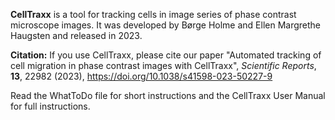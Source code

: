 <b>CellTraxx</b> is a tool for tracking cells in image series of phase contrast microscope images. It was developed by Børge Holme and Ellen Margrethe Haugsten and released in 2023.

<b>Citation:</b> If you use CellTraxx, please cite our paper "Automated tracking of cell migration in phase contrast images with CellTraxx", <i>Scientific Reports</i>, <b>13</b>, 22982 (2023), https://doi.org/10.1038/s41598-023-50227-9 

Read the WhatToDo file for short instructions and the CellTraxx User Manual for full instructions.
